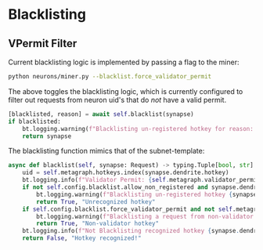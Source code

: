 # Blacklisting

## VPermit Filter

Current blacklisting logic is implemented by passing a flag to the miner:

```bash
python neurons/miner.py --blacklist.force_validator_permit
```

The above toggles the blacklisting logic, which is currently configured to filter out requests from neuron uid's that do _not_ have a valid permit.

```python
[blacklisted, reason] = await self.blacklist(synapse)
if blacklisted:
    bt.logging.warning(f"Blacklisting un-registered hotkey for reason: {reason}")
    return synapse
```

The blacklisting function mimics that of the subnet-template:

```python
async def blacklist(self, synapse: Request) -> typing.Tuple[bool, str]:
    uid = self.metagraph.hotkeys.index(synapse.dendrite.hotkey)
    bt.logging.info(f"Validator Permit: {self.metagraph.validator_permit[uid]}")
    if not self.config.blacklist.allow_non_registered and synapse.dendrite.hotkey not in self.metagraph.hotkeys:
        bt.logging.warning(f"Blacklisting un-registered hotkey {synapse.dendrite.hotkey}")
        return True, "Unrecognized hotkey"
    if self.config.blacklist.force_validator_permit and not self.metagraph.validator_permit[uid]:
        bt.logging.warning(f"Blacklisting a request from non-validator hotkey {synapse.dendrite.hotkey}")
        return True, "Non-validator hotkey"
    bt.logging.info(f"Not Blacklisting recognized hotkey {synapse.dendrite.hotkey}")
    return False, "Hotkey recognized!"
```
